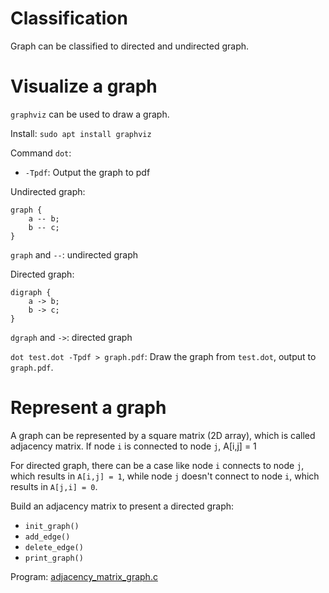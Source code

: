 # Classification

Graph can be classified to directed and undirected graph.

# Visualize a graph

``graphviz`` can be used to draw a graph.

Install: ``sudo apt install graphviz``

Command ``dot``:

* ``-Tpdf``: Output the graph to pdf

Undirected graph:
```
graph {
    a -- b;
    b -- c;
}
```

``graph`` and ``--``: undirected graph

Directed graph:
```
digraph {
    a -> b;
    b -> c;
}
```

``dgraph`` and ``->``: directed graph

``dot test.dot -Tpdf > graph.pdf``: Draw the graph from ``test.dot``, output to ``graph.pdf``.

# Represent a graph

A graph can be represented by a square matrix (2D array), which is called adjacency matrix. If node ``i`` is connected to node ``j``, A[i,j] = 1

For directed graph, there can be a case like node ``i`` connects to node ``j``, which results in ``A[i,j] = 1``, while node ``j`` doesn't connect to node ``i``, which results in ``A[j,i] = 0``.

Build an adjacency matrix to present a directed graph:

* ``init_graph()``
* ``add_edge()``
* ``delete_edge()``
* ``print_graph()``

Program: [adjacency_matrix_graph.c](adjacency_matrix_graph.c)
